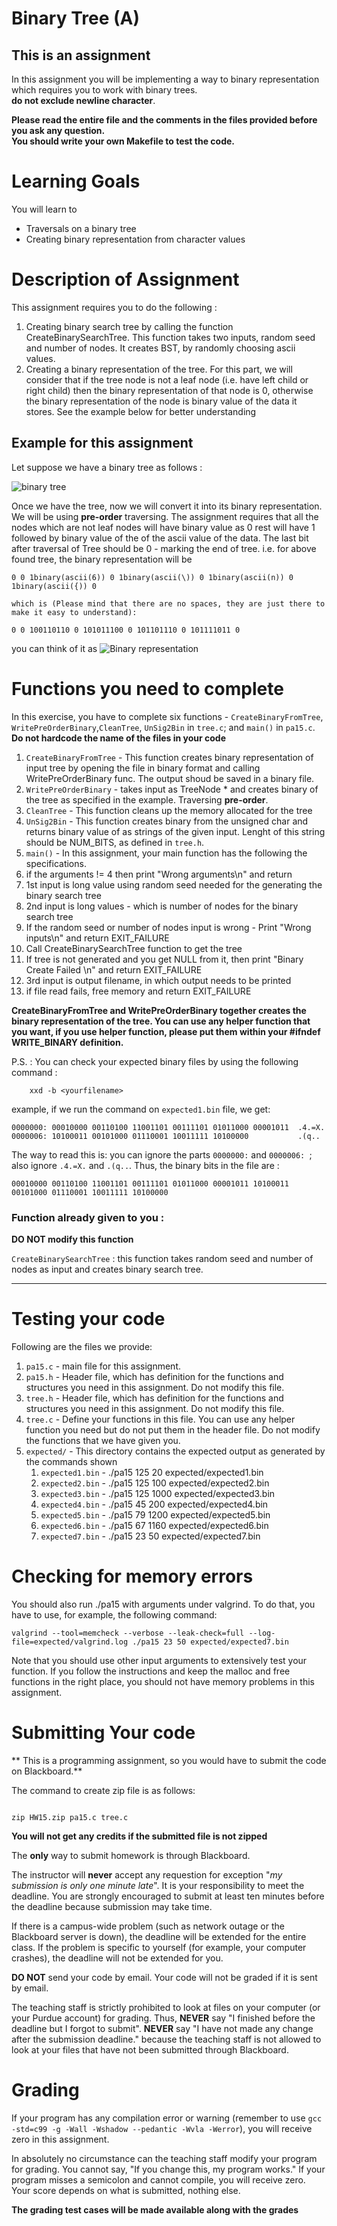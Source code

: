 # Binary Tree (A)

## This is an assignment
In this assignment you will be implementing a way to binary representation which requires you to work with binary trees.  
**do not exclude newline character**.

<strong>Please read the entire file and the comments in the files provided before you ask any question.</strong><br>
<strong>You should write your own Makefile to test the code.</strong>


# Learning Goals
You will learn to
* Traversals on a binary tree
* Creating binary representation from character values

# Description of Assignment
This assignment requires you to do the following :
1. Creating binary search tree by calling the function CreateBinarySearchTree. This function takes two inputs, random seed and number of nodes. It creates BST, by randomly choosing ascii values. 
2. Creating a binary representation of the tree. For this part, we will consider that if the tree node is not a leaf node (i.e. have left child or right child) then the binary representation of that node is 0, otherwise the binary representation of the node is binary value of the data it stores. See the example below for better understanding

## Example for this assignment

Let suppose we have a binary tree as follows :

![binary tree](images/binaryTree.png)

Once we have the tree, now we will convert it into its binary representation. We will be using **pre-order** traversing.
The assignment requires that all the nodes which are not leaf nodes will have binary value as 0 rest will have 1 followed by binary value of the of the ascii value of the data. The last bit after traversal of Tree should be 0 - marking the end of tree.
i.e. for above found tree, the binary representation will be
```
0 0 1binary(ascii(6)) 0 1binary(ascii(\)) 0 1binary(ascii(n)) 0 1binary(ascii({)) 0

which is (Please mind that there are no spaces, they are just there to make it easy to understand):

0 0 100110110 0 101011100 0 101101110 0 101111011 0

```
you can think of it as ![Binary representation](images/printTree.png)


# Functions you need to complete
In this exercise, you have to complete six functions - `CreateBinaryFromTree`, `WritePreOrderBinary`,`CleanTree`, `UnSig2Bin` in `tree.c`; and `main()` in `pa15.c`.
**Do not hardcode the name of the files in your code**
1. `CreateBinaryFromTree` -  This function creates binary representation of input tree by opening the file in binary format and calling WritePreOrderBinary func. The output shoud be saved in a binary file. 
2. `WritePreOrderBinary` - takes input as TreeNode \* and creates binary of the tree as specified in the example. Traversing **pre-order**.
3. `CleanTree` -  This function cleans up the memory allocated for the tree
4. `UnSig2Bin` - This function creates binary from the unsigned char and returns binary value of as strings of the given input. Lenght of this string should be NUM\_BITS, as defined in `tree.h`.
5. `main()` - In this assignment, your main function has the following the specifications.
  1. if the arguments != 4 then print "Wrong arguments\n" and return
  2. 1st input is long value using random seed needed for the generating the binary search tree
  3. 2nd input is long values - which is number of nodes for the binary search tree
  4. If the random seed or number of nodes input is wrong - Print "Wrong inputs\n" and return EXIT_FAILURE
  5. Call CreateBinarySearchTree function to get the tree
  6. If tree is not generated and you get NULL from it, then print "Binary Create Failed \n" and return EXIT_FAILURE
  7. 3rd input is output filename, in which output needs to be printed
  8. if file read fails, free memory and return EXIT_FAILURE

**CreateBinaryFromTree and WritePreOrderBinary together creates the binary representation of the tree. You can use any helper function that you want, if you use helper function, please put them within your #ifndef WRITE\_BINARY definition.**

P.S. :  You can check your expected binary files by using the following command :

```
	xxd -b <yourfilename>
```

example, if we run the command on `expected1.bin` file, we get:

```
0000000: 00010000 00110100 11001101 00111101 01011000 00001011  .4.=X.
0000006: 10100011 00101000 01110001 10011111 10100000           .(q..
```

The way to read this is: you can ignore the parts `0000000:` and `0000006: `; also ignore `.4.=X.` and `.(q..`. Thus, the binary bits in the file are :

```
00010000 00110100 11001101 00111101 01011000 00001011 10100011 00101000 01110001 10011111 10100000 

```
 

### Function already given to you :
**DO NOT modify this function**

`CreateBinarySearchTree` : this function takes random seed and number of nodes as input and creates binary search tree.

---------------------
# Testing your code
Following are the files we provide:
1. `pa15.c` - main file for this assignment.
2. `pa15.h` - Header file, which has definition for the functions and structures you need in this assignment. Do not modify this file.
4. `tree.h` - Header file, which has definition for the functions and structures you need in this assignment. Do not modify this file.
5. `tree.c` - Define your functions in this file. You can use any helper function you need but do not put them in the header file. Do not modify the functions that we have given you.
5. `expected/` - This directory contains the expected output as generated by the commands shown
	1. `expected1.bin` - ./pa15 125 20 expected/expected1.bin
	2. `expected2.bin` - ./pa15 125 100 expected/expected2.bin
	3. `expected3.bin` - ./pa15 125 1000 expected/expected3.bin
	4. `expected4.bin` - ./pa15 45 200 expected/expected4.bin
	5. `expected5.bin` - ./pa15 79 1200 expected/expected5.bin
	6. `expected6.bin` - ./pa15 67 1160 expected/expected6.bin
	7. `expected7.bin` - ./pa15 23 50 expected/expected7.bin


# Checking for memory errors
You should also run ./pa15 with arguments under valgrind. To do that, you have to use, for example, the following command:
```
valgrind --tool=memcheck --verbose --leak-check=full --log-file=expected/valgrind.log ./pa15 23 50 expected/expected7.bin
```

Note that you should use other input arguments to extensively test your function. If you follow the instructions and keep the malloc and free functions in the right place, you should not have memory problems in this assignment.


# Submitting Your code
** This is a programming assignment, so you would have to submit the code on Blackboard.**

The command to create zip file is as follows:
```

zip HW15.zip pa15.c tree.c

```
<strong>You will not get any credits if the submitted file is not zipped</strong>

The **only** way to submit homework is through Blackboard.

The instructor will **never** accept any requestion for exception "*my
submission is only one minute late*".  It is your responsibility to
meet the deadline.  You are strongly encouraged to submit at least ten
minutes before the deadline because submission may take time.

If there is a campus-wide problem (such as network outage or the
Blackboard server is down), the deadline will be extended for the
entire class. If the problem is specific to yourself (for example,
your computer crashes), the deadline will not be extended for
you.

**DO NOT** send your code by email. Your code will not be graded
  if it is sent by email.

The teaching staff is strictly prohibited to look at files on your
computer (or your Purdue account) for grading. Thus, **NEVER** say "I
finished before the deadline but I forgot to submit".  **NEVER** say "I have
not made any change after the submission deadline." because the
teaching staff is not allowed to look at your files that have not been
submitted through Blackboard.


# Grading
If your program has any compilation error or warning (remember to use
`gcc -std=c99 -g -Wall -Wshadow --pedantic -Wvla -Werror`), you will
receive zero in this assignment.

In absolutely no circumstance can the teaching staff modify your
program for grading.  You cannot say, "If you change this, my program
works." If your program misses a semicolon and cannot compile, you
will receive zero.  Your score depends on what is submitted, nothing
else.

**The grading test cases will be made available along with the grades**
